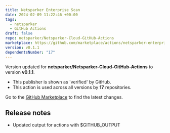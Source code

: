 ```yaml
---
title: Netsparker Enterprise Scan
date: 2024-02-09 11:22:46 +00:00
tags:
  - netsparker
  - GitHub Actions
draft: false
repo: netsparker/Netsparker-Cloud-GitHub-Actions
marketplace: https://github.com/marketplace/actions/netsparker-enterprise-scan
version: v0.1.1
dependentsNumber: "17"
---
```



Version updated for **netsparker/Netsparker-Cloud-GitHub-Actions** to version **v0.1.1**.
- This publisher is shown as 'verified' by GitHub.
- This action is used across all versions by **17** repositories.

Go to the [GitHub Marketplace](https://github.com/marketplace/actions/netsparker-enterprise-scan) to find the latest changes.

## Release notes

- Updated output for actions with $GITHUB_OUTPUT
